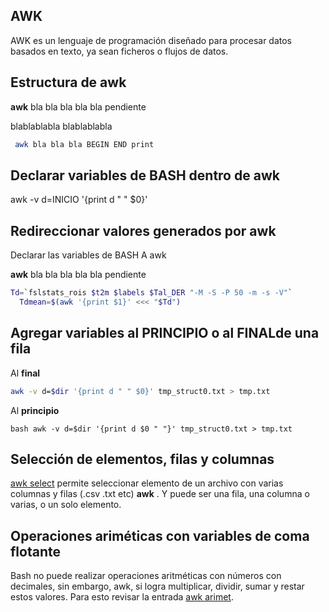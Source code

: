 ## AWK ##
AWK es un lenguaje de programación diseñado para procesar datos basados en texto, ya sean ficheros o flujos de datos.

## Estructura de awk ##
**awk** bla bla bla bla bla pendiente

blablablabla blablablabla


``` bash
 awk bla bla bla BEGIN END print
```
## Declarar variables de BASH dentro de awk ##
awk -v d=INICIO '{print d " " $0}'

## Redireccionar valores generados por awk ##
Declarar las variables de BASH A awk


**awk** bla bla bla bla bla pendiente

``` bash
Td=`fslstats_rois $t2m $labels $Tal_DER "-M -S -P 50 -m -s -V"`
  Tdmean=$(awk '{print $1}' <<< "$Td")
```
## Agregar variables al PRINCIPIO o al FINALde una fila ##
Al **final**
``` bash
awk -v d=$dir '{print d " " $0}' tmp_struct0.txt > tmp.txt 
```
Al **principio**
```
bash awk -v d=$dir '{print d $0 " "}' tmp_struct0.txt > tmp.txt
```
## Selección de elementos, filas y columnas ##
[awk select](./Bash:-AWK-Selec) permite seleccionar elemento de un archivo con varias columnas y filas (.csv .txt etc) **awk** . Y puede ser una fila, una columna o varias, o un solo elemento.

## Operaciones ariméticas con variables de coma flotante  ##
Bash no puede realizar operaciones aritméticas con números con decimales, sin embargo, awk, si logra multiplicar, dividir, sumar y restar estos valores. Para esto revisar la entrada [awk arimet](./Bash:-AWK-Arimet).
